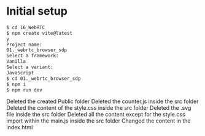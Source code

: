 # Initial setup

```bash
$ cd 16_WebRTC
$ npm create vite@latest
y
Project name:
01._webrtc_browser_sdp
Select a framework:
Vanilla
Select a variant:
JavaScript
$ cd 01._webrtc_browser_sdp
$ npm i
$ npm run dev
```

Deleted the created Public folder
Deleted the counter.js inside the src folder
Deleted the content of the style.css inside the src folder
Deleted the .svg file inside the src folder
Deleted all the content except for the style.css import within the main.js inside the src folder
Changed the content in the index.html